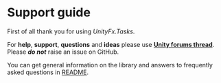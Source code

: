 # Support guide

First of all thank you for using *UnityFx.Tasks*.

For **help**, **support**, **questions** and **ideas** please use **[Unity forums thread](https://forum.unity.com/threads/tt)**. 
Please **_do not_** raise an issue on GitHub.

You can get general information on the library and answers to frequently asked questions in [README](../README.md).
